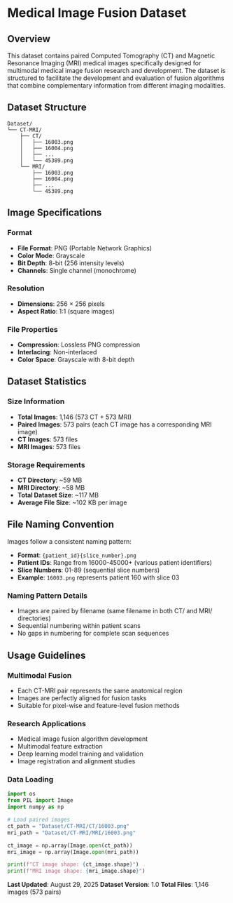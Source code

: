 # Medical Image Fusion Dataset

## Overview

This dataset contains paired Computed Tomography (CT) and Magnetic Resonance Imaging (MRI) medical images specifically designed for multimodal medical image fusion research and development. The dataset is structured to facilitate the development and evaluation of fusion algorithms that combine complementary information from different imaging modalities.

## Dataset Structure

```
Dataset/
└── CT-MRI/
    ├── CT/
    │   ├── 16003.png
    │   ├── 16004.png
    │   ├── ...
    │   └── 45389.png
    └── MRI/
        ├── 16003.png
        ├── 16004.png
        ├── ...
        └── 45389.png
```

## Image Specifications

### Format
- **File Format**: PNG (Portable Network Graphics)
- **Color Mode**: Grayscale
- **Bit Depth**: 8-bit (256 intensity levels)
- **Channels**: Single channel (monochrome)

### Resolution
- **Dimensions**: 256 × 256 pixels
- **Aspect Ratio**: 1:1 (square images)

### File Properties
- **Compression**: Lossless PNG compression
- **Interlacing**: Non-interlaced
- **Color Space**: Grayscale with 8-bit depth

## Dataset Statistics

### Size Information
- **Total Images**: 1,146 (573 CT + 573 MRI)
- **Paired Images**: 573 pairs (each CT image has a corresponding MRI image)
- **CT Images**: 573 files
- **MRI Images**: 573 files

### Storage Requirements
- **CT Directory**: ~59 MB
- **MRI Directory**: ~58 MB
- **Total Dataset Size**: ~117 MB
- **Average File Size**: ~102 KB per image

## File Naming Convention

Images follow a consistent naming pattern:
- **Format**: `{patient_id}{slice_number}.png`
- **Patient IDs**: Range from 16000-45000+ (various patient identifiers)
- **Slice Numbers**: 01-89 (sequential slice numbers)
- **Example**: `16003.png` represents patient 160 with slice 03

### Naming Pattern Details
- Images are paired by filename (same filename in both CT/ and MRI/ directories)
- Sequential numbering within patient scans
- No gaps in numbering for complete scan sequences

## Usage Guidelines

### Multimodal Fusion
- Each CT-MRI pair represents the same anatomical region
- Images are perfectly aligned for fusion tasks
- Suitable for pixel-wise and feature-level fusion methods

### Research Applications
- Medical image fusion algorithm development
- Multimodal feature extraction
- Deep learning model training and validation
- Image registration and alignment studies

### Data Loading
```python
import os
from PIL import Image
import numpy as np

# Load paired images
ct_path = "Dataset/CT-MRI/CT/16003.png"
mri_path = "Dataset/CT-MRI/MRI/16003.png"

ct_image = np.array(Image.open(ct_path))
mri_image = np.array(Image.open(mri_path))

print(f"CT image shape: {ct_image.shape}")
print(f"MRI image shape: {mri_image.shape}")
```

**Last Updated**: August 29, 2025
**Dataset Version**: 1.0
**Total Files**: 1,146 images (573 pairs)
